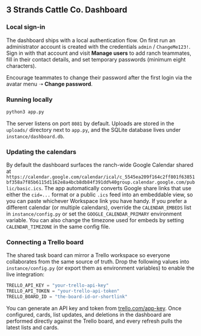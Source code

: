## 3 Strands Cattle Co. Dashboard

### Local sign-in

The dashboard ships with a local authentication flow. On first run an administrator account is created with the credentials `admin` / `ChangeMe123!`. Sign in with that account and visit **Manage users** to add ranch teammates, fill in their contact details, and set temporary passwords (minimum eight characters).

Encourage teammates to change their password after the first login via the avatar menu ➝ **Change password**.

### Running locally

```bash
python3 app.py
```

The server listens on port `8081` by default. Uploads are stored in the `uploads/` directory next to `app.py`, and the SQLite database lives under `instance/dashboard.db`.

### Updating the calendars

By default the dashboard surfaces the ranch-wide Google Calendar shared at `https://calendar.google.com/calendar/ical/c_5545ea209f164c2ff801f63851bf358a7f85b6115d1162e8a4bcb8db84f391dd%40group.calendar.google.com/public/basic.ics`. The app automatically converts Google share links that use either the `cid=...` format or a public `.ics` feed into an embeddable view, so you can paste whichever Workspace link you have handy. If you prefer a different calendar (or multiple calendars), override the `CALENDAR_EMBEDS` list in `instance/config.py` or set the `GOOGLE_CALENDAR_PRIMARY` environment variable. You can also change the timezone used for embeds by setting `CALENDAR_TIMEZONE` in the same config file.

### Connecting a Trello board

The shared task board can mirror a Trello workspace so everyone collaborates from the same source of truth. Drop the following values into `instance/config.py` (or export them as environment variables) to enable the live integration:

```python
TRELLO_API_KEY = "your-trello-api-key"
TRELLO_API_TOKEN = "your-trello-api-token"
TRELLO_BOARD_ID = "the-board-id-or-shortlink"
```

You can generate an API key and token from [trello.com/app-key](https://trello.com/app-key). Once configured, cards, list updates, and deletions in the dashboard are performed directly against the Trello board, and every refresh pulls the latest lists and cards.
